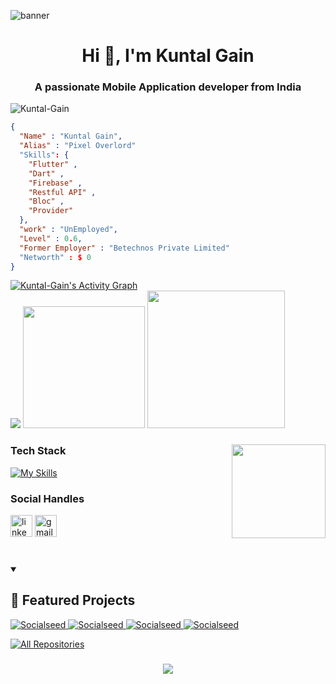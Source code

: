 ![banner](https://github.com/user-attachments/assets/88a8b0df-de99-45ed-8c72-e04c3c06b271)







<h1 align="center">Hi 👋, I'm Kuntal Gain </h1>
<h3 align="center">A passionate Mobile Application developer from India </h3>



<p align="left"> <img src="https://komarev.com/ghpvc/?username=Kuntal-Gain&label=Profile%20views&color=0e75b6&style=flat" alt="Kuntal-Gain" /> </p>


```json
{
  "Name" : "Kuntal Gain",
  "Alias" : "Pixel Overlord"
  "Skills": {
    "Flutter" ,
    "Dart" ,
    "Firebase" ,
    "Restful API" ,
    "Bloc" ,
    "Provider"
  },
  "work" : "UnEmployed",
  "Level" : 0.6,
  "Former Employer" : "Betechnos Private Limited"
  "Networth" : $ 0
}
```


<!-- ### CodeWar Rank
 <img src="https://www.codewars.com/users/PixelOverlord/badges/large" alt="Kuntal-Gain" />
<div align="center"> -->

<a href="https://github.com/ashutosh00710/github-readme-activity-graph">
  <img alt="Kuntal-Gain's Activity Graph" src="https://github-readme-activity-graph.vercel.app/graph/?username=Kuntal-Gain&bg_color=000000&color=94b4a4&line=FFFFFF&point=FFFFFF&hide_border=true" />
</a>
 
 
<div>
  <img src="https://github-readme-stats.vercel.app/api?username=Kuntal-Gain&show_icons=true&hide_border=true&title_color=94b4a4&amp&icon_color=FFFFFF&amp&text_color=FFFFFF&amp&bg_color=000000&count_private=true&include_all_commits=true" />
  <img height="195px" src="https://github-readme-stats.vercel.app/api/top-langs/?username=Kuntal-Gain&text_color=FFFFFF&bg_color=000000&title_color=94b4a4&langs_count=15&layout=compact&hide_border=true" />
  <img src="https://streak-stats.demolab.com/?user=Kuntal-Gain&locale=en&mode=daily&theme=dark&hide_border=false&border_radius=5&order=3" height="220" />
</div>


###

<img align="right" height="150" src="https://i.imgflip.com/65efzo.gif"  />

### Tech Stack

<!-- <div align="left">
  <img src="https://cdn.jsdelivr.net/gh/devicons/devicon/icons/flutter/flutter-original.svg" height="30" alt="flutter logo"  />
  <img width="12" />
  <img src="https://cdn.jsdelivr.net/gh/devicons/devicon/icons/dart/dart-original.svg" height="30" alt="dart logo"  />
  <img width="12" />
  <img src="https://cdn.jsdelivr.net/gh/devicons/devicon/icons/android/android-original.svg" height="30" alt="android logo"  />
  <img width="12" />
  <img src="https://cdn.jsdelivr.net/gh/devicons/devicon/icons/cplusplus/cplusplus-original.svg" height="30" alt="cplusplus logo"  />
  <img width="12" />
  <img src="https://cdn.jsdelivr.net/gh/devicons/devicon/icons/java/java-original.svg" height="30" alt="java logo"  />
  <img width="12" />
  <img src="https://cdn.jsdelivr.net/gh/devicons/devicon/icons/firebase/firebase-plain.svg" height="30" alt="firebase logo"  />
</div> -->

[![My Skills](https://skillicons.dev/icons?i=flutter,dart,androidstudio,github,firebase,supabase)](https://skillicons.dev)

### Social Handles

<div align="left">
  <a href="https://www.linkedin.com/in/kuntal-gain/"><img src="https://img.shields.io/static/v1?message=LinkedIn&logo=linkedin&label=&color=0077B5&logoColor=white&labelColor=&style=for-the-badge" height="35" alt="linkedin logo"  /></a>
  <img src="https://img.shields.io/static/v1?message=Gmail&logo=gmail&label=&color=D14836&logoColor=white&labelColor=&style=for-the-badge" height="35" alt="gmail logo"  />
</div>

###

<br clear="both">

<details open> 
  <summary><h2>📘 Featured Projects</h2></summary>
  <p align="left">
    <a href="https://github.com/Kuntal-Gain/Socialseed">
      <img src="https://github-readme-stats.vercel.app/api/pin/?username=Kuntal-Gain&repo=Socialseed&bg_color=000000&title_color=94b4a4&text_color=FFFFFF&icon_color=FFFFFF&hide_border=true&show_owner=true&description_lines_count=2" alt="Socialseed">
    </a>
    <a href="https://github.com/Kuntal-Gain/SmartJournal">
      <img src="https://github-readme-stats.vercel.app/api/pin/?username=Kuntal-Gain&repo=SmartJournal&bg_color=000000&title_color=94b4a4&text_color=FFFFFF&icon_color=FFFFFF&hide_border=true&show_owner=true&description_lines_count=2" alt="Socialseed">
    </a>
    <a href="https://github.com/Kuntal-Gain/MockCrack">
      <img src="https://github-readme-stats.vercel.app/api/pin/?username=Kuntal-Gain&repo=MockCrack&bg_color=000000&title_color=94b4a4&text_color=FFFFFF&icon_color=FFFFFF&hide_border=true&show_owner=true&description_lines_count=2" alt="Socialseed">
    </a>
     <a href="https://github.com/Kuntal-Gain/flutter_datetime_format">
      <img src="https://github-readme-stats.vercel.app/api/pin/?username=Kuntal-Gain&repo=flutter_datetime_format&bg_color=000000&title_color=94b4a4&text_color=FFFFFF&icon_color=FFFFFF&hide_border=true&show_owner=true&description_lines_count=2" alt="Socialseed">
    </a>

    

    
    
  </p>

  <a href="https://github.com/Kuntal-Gain?tab=repositories&sort=stargazers">
    <img alt="All Repositories" title="All Repositories" src="https://custom-icon-badges.demolab.com/badge/-Click%20Here%20For%20All%20My%20Repos-000000?style=for-the-badge&logoColor=white&logo=repo"/>
  </a>
</details>


###

<div align="center">
  <img src="https://profile-counter.glitch.me/Kuntal-Gain/count.svg?"  />
</div>

###
